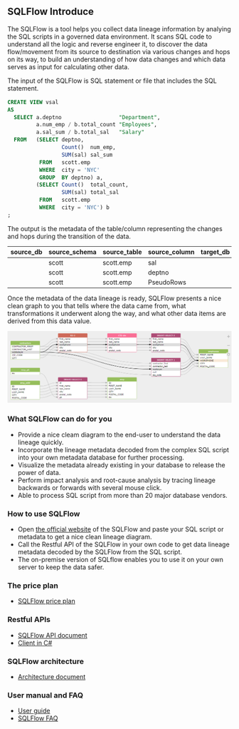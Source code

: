 ## SQLFlow Introduce

The SQLFlow is a tool helps you collect data lineage information by analying the SQL scripts
in a governed data environment. It scans SQL code to understand all the logic and reverse engineer it, 
to discover the data flow/movement from its source to destination via various changes and hops on its way, 
to build an understanding of how data changes and which data serves as input for calculating other data. 

The input of the SQLFlow is SQL statement or file that includes the SQL statement.
```sql
CREATE VIEW vsal 
AS 
  SELECT a.deptno                  "Department", 
         a.num_emp / b.total_count "Employees", 
         a.sal_sum / b.total_sal   "Salary" 
  FROM   (SELECT deptno, 
                 Count()  num_emp, 
                 SUM(sal) sal_sum 
          FROM   scott.emp 
          WHERE  city = 'NYC' 
          GROUP  BY deptno) a, 
         (SELECT Count()  total_count, 
                 SUM(sal) total_sal 
          FROM   scott.emp 
          WHERE  city = 'NYC') b 
;
```

The output is the metadata of the table/column representing the changes and hops during the transition of the data.

|source_db|source_schema|source_table|source_column	|target_db|target_schema|target_table|target_column|relation_type|effectType  |
|---------|-------------|------------| -------------| --------| ------------|------------|-------------|-------------| -----------|
|         |scott        |scott.emp	 |sal			|         |             |vsal	     |"Salary"	   |fdd	         |create_view|
|         |scott        |scott.emp	 |deptno		|         |             |vsal	     |"Department" |fdd	         |create_view|
|         |scott	    |scott.emp	 |PseudoRows	|         |         	|vsal	     |"Employees"  |frd          |create_view|


Once the metadata of the data lineage is ready, SQLFlow presents a nice clean graph to you that tells
where the data came from, what transformations it underwent along the way, 
and what other data items are derived from this data value.

![SQLFlow Introduce](images/sqlflow_introduce1.png)

### What SQLFlow can do for you
- Provide a nice cleam diagram to the end-user to understand the data lineage quickly.
- Incorporate the lineage metadata decoded from the complex SQL script into your own metadata database for further processing.
- Visualize the metadata already existing in your database to release the power of data.
- Perform impact analysis and root-cause analysis by tracing lineage backwards or forwards with several mouse click.
- Able to process SQL script from more than 20 major database vendors.

### How to use SQLFlow
- Open [the official website](https://gudusoft.com/sqlflow/#/) of the SQLFlow and paste your SQL script or metadata to get a nice clean lineage diagram.
- Call the Restful API of the SQLFlow in your own code to get data lineage metadata decoded by the SQLFlow from the SQL script.
- The on-premise version of SQLflow enables you to use it on your own server to keep the data safer.


### The price plan
- [SQLFlow price plan](https://gudusoft.com)

### Restful APIs
- [SQLFlow API document](https://github.com/sqlparser/sqlflow_public/blob/master/api/sqlflow_api.md)
- [Client in C#](https://github.com/sqlparser/sqlflow_public/tree/master/api/client/csharp)

### SQLFlow architecture
- [Architecture document](sqlflow_architecture.md)

### User manual and FAQ
- [User guide](sqlflow_guide.md)
- [SQLFlow FAQ](sqlflow_faq.md)


